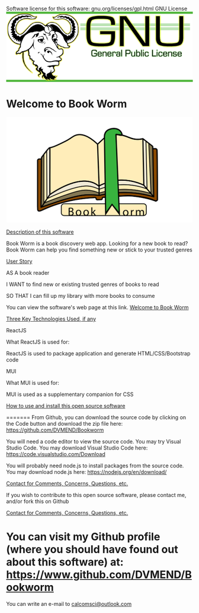 Software license for this software:
gnu.org/licenses/gpl.html
GNU License
![Software License](3.png)



# Welcome to Book Worm

![Welcome to Book Worm](bookworm.png)







  
[Description of this software](description)

Book Worm is a book discovery web app. Looking for a new book to read? Book Worm can help you find something new or stick to your trusted genres


[User Story](user-story) 

AS A book reader 

I WANT to find new or existing trusted genres of books to read 

SO THAT I can fill up my library with more books to consume


You can view the software's web page at this link. [Welcome to Book Worm](https://github.com/DVMEND/Bookworm)

[Three Key Technologies Used, if any](key-technologies-used)

ReactJS 

What ReactJS  is used for:

ReactJS is used to package application and generate HTML/CSS/Bootstrap code

MUI

What MUI is used for:

MUI is used as a supplementary companion for CSS

[How to use and install this open source software](how-to-install)


=======
From Github, you can download the source code by clicking on the Code button and download the zip file here: https://github.com/DVMEND/Bookworm

You will need a code editor to view the source code. You may try Visual Studio Code. You may download Visual Studio Code here: https://code.visualstudio.com/Download

You will probably need node.js to install packages from the source code. You may download node.js here: https://nodejs.org/en/download/

[Contact for Comments, Concerns, Questions, etc.](contact)

If you wish to contribute to this open source software, please contact me, and/or fork this on Github

[Contact for Comments, Concerns, Questions, etc.](contact)


You can visit my Github profile (where you should have found out about this software) at: https://www.github.com/DVMEND/Bookworm
=======


You can write an e-mail to calcomsci@outlook.com 
